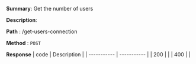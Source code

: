 **Summary**: Get the number of users

**Description**:

**Path** : /get-users-connection

**Method** : `POST`

**Response**
| code      | Description |
| ----------- | ----------- |
|  200   |       |
|  400   |       |

